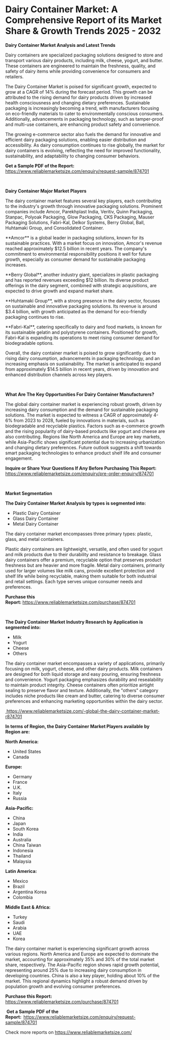 <p><h1>Dairy Container Market: A Comprehensive Report of its Market Share & Growth Trends 2025 - 2032</h1></p><p><strong>Dairy Container Market Analysis and Latest Trends</strong></p>
<p><p>Dairy containers are specialized packaging solutions designed to store and transport various dairy products, including milk, cheese, yogurt, and butter. These containers are engineered to maintain the freshness, quality, and safety of dairy items while providing convenience for consumers and retailers.</p><p>The Dairy Container Market is poised for significant growth, expected to grow at a CAGR of 14% during the forecast period. This growth can be attributed to the rising demand for dairy products driven by increased health consciousness and changing dietary preferences. Sustainable packaging is increasingly becoming a trend, with manufacturers focusing on eco-friendly materials to cater to environmentally conscious consumers. Additionally, advancements in packaging technology, such as tamper-proof and multi-use containers, are enhancing product safety and convenience.</p><p>The growing e-commerce sector also fuels the demand for innovative and efficient dairy packaging solutions, enabling easier distribution and accessibility. As dairy consumption continues to rise globally, the market for dairy containers is evolving, reflecting the need for improved functionality, sustainability, and adaptability to changing consumer behaviors.</p></p>
<p><strong>Get a Sample PDF of the Report:&nbsp;</strong> <a href="https://www.reliablemarketsize.com/enquiry/request-sample/874701?utm_campaign=3365&utm_medium=2&utm_source=Github&utm_content=ia&utm_term=21032025&utm_id=dairy-container">https://www.reliablemarketsize.com/enquiry/request-sample/874701</a></p>
<p>&nbsp;</p>
<p><strong>Dairy Container Major Market Players</strong></p>
<p><p>The dairy container market features several key players, each contributing to the industry's growth through innovative packaging solutions. Prominent companies include Amcor, Parekhplast India, Veritiv, Quinn Packaging, Stanpac, Polyoak Packaging, Glow Packaging, CKS Packaging, Mauser Packaging Solutions, Fabri-Kal, Delkor Systems, Berry Global, Ball, Huhtamaki Group, and Consolidated Container.</p><p>**Amcor** is a global leader in packaging solutions, known for its sustainable practices. With a market focus on innovation, Amcor's revenue reached approximately $12.5 billion in recent years. The company's commitment to environmental responsibility positions it well for future growth, especially as consumer demand for sustainable packaging increases.</p><p>**Berry Global**, another industry giant, specializes in plastic packaging and has reported revenues exceeding $12 billion. Its diverse product offerings in the dairy segment, combined with strategic acquisitions, are expected to drive growth and expand market share.</p><p>**Huhtamaki Group**, with a strong presence in the dairy sector, focuses on sustainable and innovative packaging solutions. Its revenue is around $3.4 billion, with growth anticipated as the demand for eco-friendly packaging continues to rise.</p><p>**Fabri-Kal**, catering specifically to dairy and food markets, is known for its sustainable gelatin and polystyrene containers. Positioned for growth, Fabri-Kal is expanding its operations to meet rising consumer demand for biodegradable options.</p><p>Overall, the dairy container market is poised to grow significantly due to rising dairy consumption, advancements in packaging technology, and an increasing emphasis on sustainability. The market is anticipated to expand from approximately $14.5 billion in recent years, driven by innovation and enhanced distribution channels across key players.</p></p>
<p>&nbsp;</p>
<p><strong>What Are The Key Opportunities For Dairy Container Manufacturers?</strong></p>
<p><p>The global dairy container market is experiencing robust growth, driven by increasing dairy consumption and the demand for sustainable packaging solutions. The market is expected to witness a CAGR of approximately 4-6% from 2023 to 2028, fueled by innovations in materials, such as biodegradable and recyclable plastics. Factors such as e-commerce growth and the rising popularity of dairy-based products like yogurt and cheese are also contributing. Regions like North America and Europe are key markets, while Asia-Pacific shows significant potential due to increasing urbanization and changing dietary preferences. Future outlook suggests a shift towards smart packaging technologies to enhance product shelf life and consumer engagement.</p></p>
<p><strong>Inquire or Share Your Questions If Any Before Purchasing This Report:</strong> <a href="https://www.reliablemarketsize.com/enquiry/pre-order-enquiry/874701?utm_campaign=3365&utm_medium=2&utm_source=Github&utm_content=ia&utm_term=21032025&utm_id=dairy-container">https://www.reliablemarketsize.com/enquiry/pre-order-enquiry/874701</a></p>
<p>&nbsp;</p>
<p><strong>Market Segmentation</strong></p>
<p><strong>The Dairy Container Market Analysis by types is segmented into:</strong></p>
<p><ul><li>Plastic Dairy Container</li><li>Glass Dairy Container</li><li>Metal Dairy Container</li></ul></p>
<p><p>The dairy container market encompasses three primary types: plastic, glass, and metal containers. </p><p>Plastic dairy containers are lightweight, versatile, and often used for yogurt and milk products due to their durability and resistance to breakage. Glass dairy containers offer a premium, recyclable option that preserves product freshness but are heavier and more fragile. Metal dairy containers, primarily used for larger volumes like milk cans, provide excellent protection and shelf life while being recyclable, making them suitable for both industrial and retail settings. Each type serves unique consumer needs and preferences.</p></p>
<p><strong>Purchase this Report:&nbsp;</strong><a href="https://www.reliablemarketsize.com/purchase/874701?utm_campaign=3365&utm_medium=2&utm_source=Github&utm_content=ia&utm_term=21032025&utm_id=dairy-container">https://www.reliablemarketsize.com/purchase/874701</a></p>
<p>&nbsp;</p>
<p><strong>The Dairy Container Market Industry Research by Application is segmented into:</strong></p>
<p><ul><li>Milk</li><li>Yogurt</li><li>Cheese</li><li>Others</li></ul></p>
<p><p>The dairy container market encompasses a variety of applications, primarily focusing on milk, yogurt, cheese, and other dairy products. Milk containers are designed for both liquid storage and easy pouring, ensuring freshness and convenience. Yogurt packaging emphasizes durability and resealability to maintain product integrity. Cheese containers often prioritize airtight sealing to preserve flavor and texture. Additionally, the "others" category includes niche products like cream and butter, catering to diverse consumer preferences and enhancing marketing opportunities within the dairy sector.</p></p>
<p><a href="https://www.reliablemarketsize.com/-global-the-dairy-container-market-r874701?utm_campaign=3365&utm_medium=2&utm_source=Github&utm_content=ia&utm_term=21032025&utm_id=dairy-container">&nbsp;https://www.reliablemarketsize.com/-global-the-dairy-container-market-r874701</a></p>
<p><strong>In terms of Region, the Dairy Container Market Players available by Region are:</strong></p>
<p>
    <p> <strong> North America: </strong>
        <ul>
            <li>United States</li>
            <li>Canada</li>
        </ul>
        </p> 
    <p> <strong> Europe: </strong>
        <ul>
            <li>Germany</li>
            <li>France</li>
            <li>U.K.</li>
            <li>Italy</li>
            <li>Russia</li>
        </ul>
        </p> 
    <p> <strong> Asia-Pacific: </strong>
        <ul>
            <li>China</li>
            <li>Japan</li>
            <li>South Korea</li>
            <li>India</li>
            <li>Australia</li>
            <li>China Taiwan</li>
            <li>Indonesia</li>
            <li>Thailand</li>
            <li>Malaysia</li>
        </ul>
        </p> 
    <p> <strong> Latin America: </strong>
        <ul>
            <li>Mexico</li>
            <li>Brazil</li>
            <li>Argentina Korea</li>
            <li>Colombia</li>
        </ul>
        </p> 
    <p> <strong> Middle East & Africa: </strong>
        <ul>
            <li>Turkey</li>
            <li>Saudi</li>
            <li>Arabia</li>
            <li>UAE</li>
            <li>Korea</li>
        </ul>
    </p>
    </p>
<p><p>The dairy container market is experiencing significant growth across various regions. North America and Europe are expected to dominate the market, accounting for approximately 35% and 30% of the total market share, respectively. The Asia-Pacific region shows rapid growth potential, representing around 25% due to increasing dairy consumption in developing countries. China is also a key player, holding about 10% of the market. This regional dynamics highlight a robust demand driven by population growth and evolving consumer preferences.</p></p>
<p><strong>Purchase this Report: </strong><a href="https://www.reliablemarketsize.com/purchase/874701?utm_campaign=3365&utm_medium=2&utm_source=Github&utm_content=ia&utm_term=21032025&utm_id=dairy-container">https://www.reliablemarketsize.com/purchase/874701</a></p>
<p>&nbsp;<strong>Get a Sample PDF of the Report:&nbsp;&nbsp;</strong><a href="https://www.reliablemarketsize.com/enquiry/request-sample/874701?utm_campaign=3365&utm_medium=2&utm_source=Github&utm_content=ia&utm_term=21032025&utm_id=dairy-container">https://www.reliablemarketsize.com/enquiry/request-sample/874701</a></p>
<p><strong></strong></p>
<p>Check more reports on <a href="https://www.reliablemarketsize.com/?utm_campaign=3365&utm_medium=2&utm_source=Github&utm_content=ia&utm_term=21032025&utm_id=dairy-container">https://www.reliablemarketsize.com/</a></p>